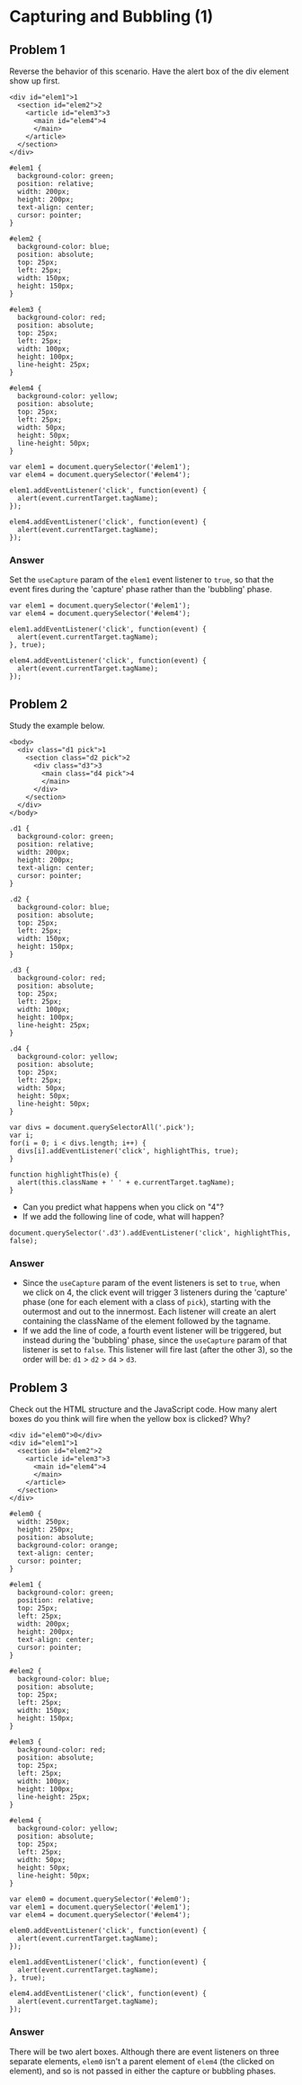 # Capturing and Bubbling (1)

## Problem 1

Reverse the behavior of this scenario. Have the alert box of the div element show up first.

```
<div id="elem1">1
  <section id="elem2">2
    <article id="elem3">3
      <main id="elem4">4
      </main>
    </article>
  </section>
</div>
```

```
#elem1 {
  background-color: green;
  position: relative;
  width: 200px;
  height: 200px;
  text-align: center;
  cursor: pointer;
}

#elem2 {
  background-color: blue;
  position: absolute;
  top: 25px;
  left: 25px;
  width: 150px;
  height: 150px;
}

#elem3 {
  background-color: red;
  position: absolute;
  top: 25px;
  left: 25px;
  width: 100px;
  height: 100px;
  line-height: 25px;
}

#elem4 {
  background-color: yellow;
  position: absolute;
  top: 25px;
  left: 25px;
  width: 50px;
  height: 50px;
  line-height: 50px;
}
```

```
var elem1 = document.querySelector('#elem1');
var elem4 = document.querySelector('#elem4');

elem1.addEventListener('click', function(event) {
  alert(event.currentTarget.tagName);
});

elem4.addEventListener('click', function(event) {
  alert(event.currentTarget.tagName);
});
```

### Answer

Set the `useCapture` param of the `elem1` event listener to `true`, so that the event fires during the 'capture' phase rather than the 'bubbling' phase.

```
var elem1 = document.querySelector('#elem1');
var elem4 = document.querySelector('#elem4');

elem1.addEventListener('click', function(event) {
  alert(event.currentTarget.tagName);
}, true);

elem4.addEventListener('click', function(event) {
  alert(event.currentTarget.tagName);
});
```

## Problem 2

Study the example below.

```
<body>
  <div class="d1 pick">1
    <section class="d2 pick">2
      <div class="d3">3
        <main class="d4 pick">4
        </main>
      </div>  
    </section>
  </div>
</body>
```

```
.d1 {
  background-color: green;
  position: relative;
  width: 200px;
  height: 200px;
  text-align: center;
  cursor: pointer;
}

.d2 {
  background-color: blue;
  position: absolute;
  top: 25px;
  left: 25px;
  width: 150px;
  height: 150px;
}

.d3 {
  background-color: red;
  position: absolute;
  top: 25px;
  left: 25px;
  width: 100px;
  height: 100px;
  line-height: 25px;
}

.d4 {
  background-color: yellow;
  position: absolute;
  top: 25px;
  left: 25px;
  width: 50px;
  height: 50px;
  line-height: 50px;
}
```

```
var divs = document.querySelectorAll('.pick');
var i;
for(i = 0; i < divs.length; i++) {
  divs[i].addEventListener('click', highlightThis, true);
}

function highlightThis(e) {
  alert(this.className + ' ' + e.currentTarget.tagName);
}
```

  * Can you predict what happens when you click on "4"?
  * If we add the following line of code, what will happen?

```
document.querySelector('.d3').addEventListener('click', highlightThis, false);
```

### Answer

  * Since the `useCapture` param of the event listeners is set to `true`, when we click on 4, the click event will trigger 3 listeners during the 'capture' phase (one for each element with a class of `pick`), starting with the outermost and out to the innermost. Each listener will create an alert containing the className of the element followed by the tagname.
  * If we add the line of code, a fourth event listener will be triggered, but instead during the 'bubbling' phase, since the `useCapture` param of that listener is set to `false`. This listener will fire last (after the other 3), so the order will be: `d1` > `d2` > `d4` > `d3`.

## Problem 3

Check out the HTML structure and the JavaScript code. How many alert boxes do you think will fire when the yellow box is clicked? Why?

```
<div id="elem0">0</div>
<div id="elem1">1
  <section id="elem2">2
    <article id="elem3">3
      <main id="elem4">4
      </main>
    </article>
  </section>
</div>
```

```
#elem0 {
  width: 250px;
  height: 250px;
  position: absolute;
  background-color: orange;
  text-align: center;
  cursor: pointer;
}

#elem1 {
  background-color: green;
  position: relative;
  top: 25px;
  left: 25px;
  width: 200px;
  height: 200px;
  text-align: center;
  cursor: pointer;
}

#elem2 {
  background-color: blue;
  position: absolute;
  top: 25px;
  left: 25px;
  width: 150px;
  height: 150px;
}

#elem3 {
  background-color: red;
  position: absolute;
  top: 25px;
  left: 25px;
  width: 100px;
  height: 100px;
  line-height: 25px;
}

#elem4 {
  background-color: yellow;
  position: absolute;
  top: 25px;
  left: 25px;
  width: 50px;
  height: 50px;
  line-height: 50px;
}
```

```
var elem0 = document.querySelector('#elem0');
var elem1 = document.querySelector('#elem1');
var elem4 = document.querySelector('#elem4');

elem0.addEventListener('click', function(event) {
  alert(event.currentTarget.tagName);
});

elem1.addEventListener('click', function(event) {
  alert(event.currentTarget.tagName);
}, true);

elem4.addEventListener('click', function(event) {
  alert(event.currentTarget.tagName);
});
```

### Answer

There will be two alert boxes. Although there are event listeners on three separate elements, `elem0` isn't a parent element of `elem4` (the clicked on element), and so is not passed in either the capture or bubbling phases.
